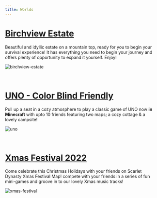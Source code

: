 ```yaml
---
title: Worlds
---
```


# [Birchview Estate](/worlds/birchview-estate)

Beautiful and idyllic estate on a mountain top, ready for you to begin your survival experience! It has everything you need to begin your journey and offers plenty of opportunity to expand it yourself. Enjoy!

![birchview-estate](https://github.com/Scarlet-Dynasty/scarlet-dynasty.github.io/assets/99989764/e8d73995-cbd7-4366-a80b-7643994d3837)

<br>

# [UNO - Color Blind Friendly](/worlds/uno)

Pull up a seat in a cozy atmosphere to play a classic game of UNO now **in Minecraft** with upto 10 friends featuring two maps; a cozy cottage & a lovely campsite!

![uno](https://github.com/Scarlet-Dynasty/scarlet-dynasty.github.io/assets/99989764/3d2a7c92-cfd0-4c4f-985b-bd717d6484cf)

<br>

# [Xmas Festival 2022](/worlds/xmas-festival)

Come celebrate this Christmas Holidays with your friends on Scarlet Dynasty Xmas Festival Map! compete with your friends in a series of fun mini-games and groove in to our lovely Xmas music tracks!

![xmas-festival](https://github.com/Scarlet-Dynasty/scarlet-dynasty.github.io/assets/99989764/d0934cc5-409d-48d3-a8e7-5f641a2f3ecf)

<br>
<br>
<br>
